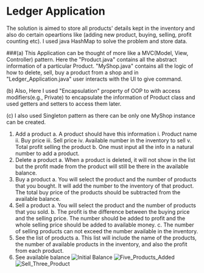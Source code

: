 # Ledger Application
The solution is aimed to store all products' details kept in the inventory and also do certain opeartions like (adding new product, buying, selling, profit counting etc). I used java HashMap to solve the problem and store data. 

###(a) This Application can be thought of more like a MVC(Model, View, Controller) pattern. Here the "Product.java" contains all the abstract information of a particular Product. "MyShop.java" contains all the logic of how to delete, sell, buy a product from a shop and in "Ledger_Application.java" user interacts with the UI to give command.

(b) Also, Here I used "Encapsulation" property of OOP to with access modifiers(e.g., Private) to encapsulate the information of Product class and used getters and setters to access them later.

(c) I also used Singleton pattern as there can be only one MyShop instance can be created.



1. Add a product
  a. A product should have this information
    i. Product name
    ii. Buy price
    iii. Sell price
    iv. Available number in the inventory to sell
    v. Total profit selling the product
  b. One must input all the info in a natural number to add a
  product.
2. Delete a product
  a. When a product is deleted, it will not show in the list but
  the profit made from the product will still be there in the
  available balance.
3. Buy a product
  a. You will select the product and the number of products that
  you bought. It will add the number to the inventory of that
  product. The total buy price of the products should be
  subtracted from the available balance.
4. Sell a product
  a. You will select the product and the number of products that
  you sold.
  b. The profit is the difference between the buying price and
  the selling price. The number should be added to profit and
  the whole selling price should be added to available money.
  c. The number of selling products can not exceed the number
  available in the inventory.
5. See the list of products
  a. This list will include the name of the products, the number
  of available products in the inventory, and also the profit
  from each product. 
6. See available balance
![Initial Balance](https://user-images.githubusercontent.com/49761339/112669110-82241a80-8e89-11eb-916f-d7ac561a1f24.PNG)
![Five_Products_Added](https://user-images.githubusercontent.com/49761339/112669105-805a5700-8e89-11eb-89f5-80f6584b7a42.PNG)
![Sell_Three_Product](https://user-images.githubusercontent.com/49761339/112669112-82bcb100-8e89-11eb-8a03-6013fe2a86a5.PNG)
